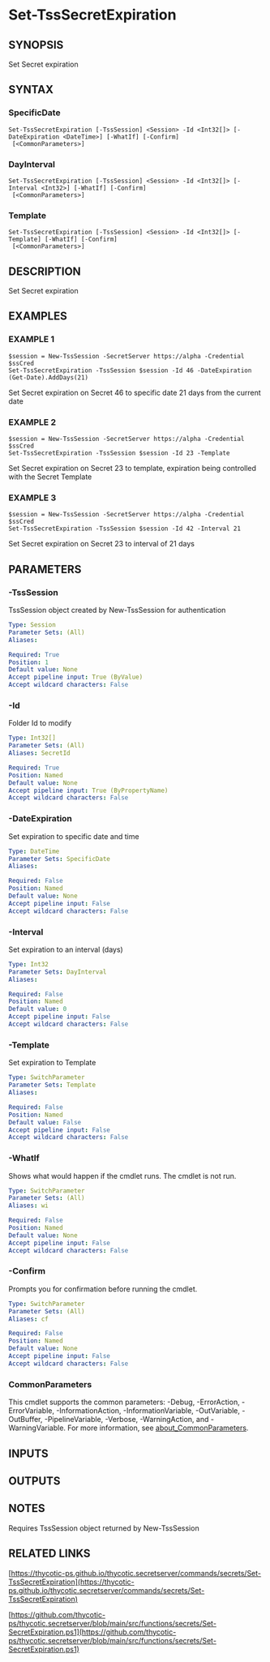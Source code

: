 # Set-TssSecretExpiration

## SYNOPSIS
Set Secret expiration

## SYNTAX

### SpecificDate
```
Set-TssSecretExpiration [-TssSession] <Session> -Id <Int32[]> [-DateExpiration <DateTime>] [-WhatIf] [-Confirm]
 [<CommonParameters>]
```

### DayInterval
```
Set-TssSecretExpiration [-TssSession] <Session> -Id <Int32[]> [-Interval <Int32>] [-WhatIf] [-Confirm]
 [<CommonParameters>]
```

### Template
```
Set-TssSecretExpiration [-TssSession] <Session> -Id <Int32[]> [-Template] [-WhatIf] [-Confirm]
 [<CommonParameters>]
```

## DESCRIPTION
Set Secret expiration

## EXAMPLES

### EXAMPLE 1
```
$session = New-TssSession -SecretServer https://alpha -Credential $ssCred
Set-TssSecretExpiration -TssSession $session -Id 46 -DateExpiration (Get-Date).AddDays(21)
```

Set Secret expiration on Secret 46 to specific date 21 days from the current date

### EXAMPLE 2
```
$session = New-TssSession -SecretServer https://alpha -Credential $ssCred
Set-TssSecretExpiration -TssSession $session -Id 23 -Template
```

Set Secret expiration on Secret 23 to template, expiration being controlled with the Secret Template

### EXAMPLE 3
```
$session = New-TssSession -SecretServer https://alpha -Credential $ssCred
Set-TssSecretExpiration -TssSession $session -Id 42 -Interval 21
```

Set Secret expiration on Secret 23 to interval of 21 days

## PARAMETERS

### -TssSession
TssSession object created by New-TssSession for authentication

```yaml
Type: Session
Parameter Sets: (All)
Aliases:

Required: True
Position: 1
Default value: None
Accept pipeline input: True (ByValue)
Accept wildcard characters: False
```

### -Id
Folder Id to modify

```yaml
Type: Int32[]
Parameter Sets: (All)
Aliases: SecretId

Required: True
Position: Named
Default value: None
Accept pipeline input: True (ByPropertyName)
Accept wildcard characters: False
```

### -DateExpiration
Set expiration to specific date and time

```yaml
Type: DateTime
Parameter Sets: SpecificDate
Aliases:

Required: False
Position: Named
Default value: None
Accept pipeline input: False
Accept wildcard characters: False
```

### -Interval
Set expiration to an interval (days)

```yaml
Type: Int32
Parameter Sets: DayInterval
Aliases:

Required: False
Position: Named
Default value: 0
Accept pipeline input: False
Accept wildcard characters: False
```

### -Template
Set expiration to Template

```yaml
Type: SwitchParameter
Parameter Sets: Template
Aliases:

Required: False
Position: Named
Default value: False
Accept pipeline input: False
Accept wildcard characters: False
```

### -WhatIf
Shows what would happen if the cmdlet runs.
The cmdlet is not run.

```yaml
Type: SwitchParameter
Parameter Sets: (All)
Aliases: wi

Required: False
Position: Named
Default value: None
Accept pipeline input: False
Accept wildcard characters: False
```

### -Confirm
Prompts you for confirmation before running the cmdlet.

```yaml
Type: SwitchParameter
Parameter Sets: (All)
Aliases: cf

Required: False
Position: Named
Default value: None
Accept pipeline input: False
Accept wildcard characters: False
```

### CommonParameters
This cmdlet supports the common parameters: -Debug, -ErrorAction, -ErrorVariable, -InformationAction, -InformationVariable, -OutVariable, -OutBuffer, -PipelineVariable, -Verbose, -WarningAction, and -WarningVariable. For more information, see [about_CommonParameters](http://go.microsoft.com/fwlink/?LinkID=113216).

## INPUTS

## OUTPUTS

## NOTES
Requires TssSession object returned by New-TssSession

## RELATED LINKS

[https://thycotic-ps.github.io/thycotic.secretserver/commands/secrets/Set-TssSecretExpiration](https://thycotic-ps.github.io/thycotic.secretserver/commands/secrets/Set-TssSecretExpiration)

[https://github.com/thycotic-ps/thycotic.secretserver/blob/main/src/functions/secrets/Set-SecretExpiration.ps1](https://github.com/thycotic-ps/thycotic.secretserver/blob/main/src/functions/secrets/Set-SecretExpiration.ps1)

